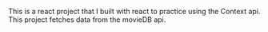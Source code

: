 This is a react project that I built with react to practice using the Context api. This project fetches data from the movieDB api.

